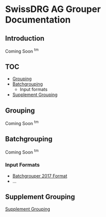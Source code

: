 # SwissDRG AG Grouper Documentation

## Introduction
Coming Soon <sup>tm</sup>

## TOC
* [Grouping](#grouping)
* [Batchgrouping](#batchgrouping)
    * Input formats
* [Supplement Grouping](#supplement-grouping)

## Grouping
Coming Soon <sup>tm</sup>

## Batchgrouping
Coming Soon <sup>tm</sup>

### Input Formats
* [Batchgrouper 2017 Format](pages/format-batchgrouper-2017.md)
* ...

## Supplement Grouping
[Supplement Grouping](pages/supplement-grouping.md)
